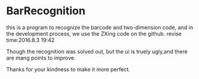 # BarRecognition

this is a program to recognize the barcode and two-dimension code, and in the development process, we use the ZXing code on the github.
revise time:2016.8.3 19:42

Though the recognition was solved out, but the ui is truely ugly,and there are mang points to improve.

Thanks for your kindness to make it more perfect.
